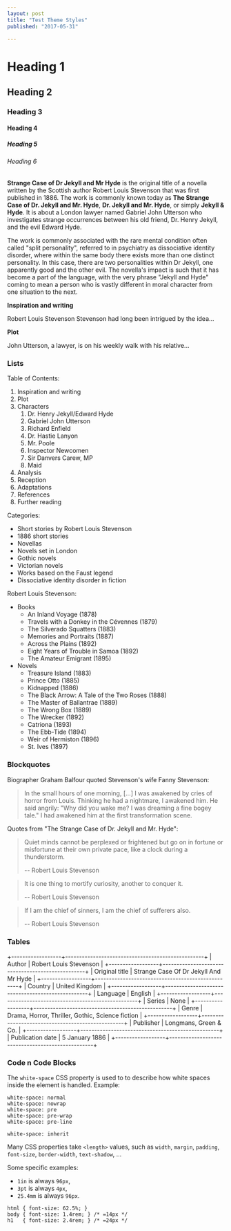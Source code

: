 ```yaml
---
layout: post
title: "Test Theme Styles"
published: "2017-05-31"

---
```


# Heading 1

## Heading 2

### Heading 3

#### Heading 4

##### Heading 5

###### Heading 6


**Strange Case of Dr Jekyll and Mr Hyde** is the original
title of a novella written by the Scottish author Robert Louis Stevenson
that was first published in 1886. The work is commonly known today as
**The Strange Case of Dr. Jekyll and Mr. Hyde**,
**Dr. Jekyll and Mr. Hyde**, or simply
**Jekyll & Hyde**.
It is about a London lawyer named Gabriel John Utterson
who investigates strange occurrences between
his old friend, Dr. Henry Jekyll, and the evil Edward Hyde.

The work is commonly associated with the rare mental condition often called
"split personality", referred to in psychiatry as dissociative identity disorder,
where within the same body there exists more than one distinct personality.
In this case, there are two personalities within Dr Jekyll, one apparently good
and the other evil. The novella's impact is such that it has become a part of
the language, with the very phrase "Jekyll and Hyde" coming to mean a person
who is vastly different in moral character from one situation to the next.

**Inspiration and writing**

Robert Louis Stevenson Stevenson had long been intrigued by the idea...

**Plot**

John Utterson, a lawyer, is on his weekly walk with his relative...


### Lists

Table of Contents:

1. Inspiration and writing
2. Plot
3. Characters
    1. Dr. Henry Jekyll/Edward Hyde
    2. Gabriel John Utterson
    3. Richard Enfield
    4. Dr. Hastie Lanyon
    5. Mr. Poole
    6. Inspector Newcomen
    7. Sir Danvers Carew, MP
    8. Maid
4. Analysis
5. Reception
6. Adaptations
7. References
8. Further reading

Categories:

- Short stories by Robert Louis Stevenson
- 1886 short stories
- Novellas
- Novels set in London
- Gothic novels
- Victorian novels
- Works based on the Faust legend
- Dissociative identity disorder in fiction

Robert Louis Stevenson:

- Books
    - An Inland Voyage (1878)
    - Travels with a Donkey in the Cévennes (1879)
    - The Silverado Squatters (1883)
    - Memories and Portraits (1887)
    - Across the Plains (1892)
    - Eight Years of Trouble in Samoa (1892)
    - The Amateur Emigrant (1895)
- Novels
    - Treasure Island (1883)
    - Prince Otto (1885)
    - Kidnapped (1886)
    - The Black Arrow: A Tale of the Two Roses (1888)
    - The Master of Ballantrae (1889)
    - The Wrong Box (1889)
    - The Wrecker (1892)
    - Catriona (1893)
    - The Ebb-Tide (1894)
    - Weir of Hermiston (1896)
    - St. Ives (1897)



### Blockquotes

Biographer Graham Balfour quoted Stevenson's wife Fanny Stevenson:

> In the small hours of one morning, [...] I was awakened by cries of horror
> from Louis. Thinking he had a nightmare, I awakened him. He said angrily:
> "Why did you wake me? I was dreaming a fine bogey tale."
> I had awakened him at the first transformation scene.


Quotes from "The Strange Case of Dr. Jekyll and Mr. Hyde":

> Quiet minds cannot be perplexed or frightened but go on in fortune
> or misfortune at their own private pace, like a clock during a thunderstorm.
>
> -- Robert Louis Stevenson


> It is one thing to mortify curiosity, another to conquer it.
>
> -- Robert Louis Stevenson


> If I am the chief of sinners, I am the chief of sufferers also.
>
> -- Robert Louis Stevenson



### Tables

+------------------+--------------------------------------------------+
| Author         | Robert Louis Stevenson                             |
+------------------+--------------------------------------------------+
| Original title   | Strange Case Of Dr Jekyll And Mr Hyde            |
+------------------+--------------------------------------------------+
| Country          | United Kingdom                                   |
+------------------+--------------------------------------------------+
| Language         | English                                          |
+------------------+--------------------------------------------------+
| Series           | None                                             |
+------------------+--------------------------------------------------+
| Genre            | Drama, Horror, Thriller, Gothic, Science fiction |
+------------------+--------------------------------------------------+
| Publisher        | Longmans, Green & Co.                            |
+------------------+--------------------------------------------------+
| Publication date | 5 January 1886                                   |
+------------------+--------------------------------------------------+


### Code n Code Blocks

The `white-space` CSS property is used to to describe
how white spaces inside the element is handled. Example:

~~~
white-space: normal
white-space: nowrap
white-space: pre
white-space: pre-wrap
white-space: pre-line

white-space: inherit
~~~

Many CSS properties take `<length>` values,
such as `width`, `margin`,  `padding`, `font-size`, `border-width`, `text-shadow`, ...

Some specific examples:

- `1in` is always `96px`,
- `3pt` is always `4px`,
- `25.4mm` is always `96px`.

~~~
html { font-size: 62.5%; }
body { font-size: 1.4rem; } /* =14px */
h1   { font-size: 2.4rem; } /* =24px */
~~~

